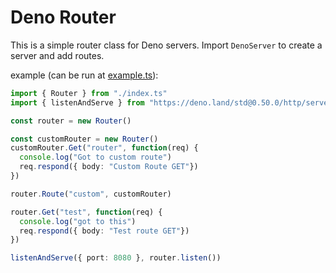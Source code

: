 # Deno Router

This is a simple router class for Deno servers.  Import `DenoServer` to create a server and add routes.

example (can be run at [example.ts](./example.ts)):

```typescript
import { Router } from "./index.ts"
import { listenAndServe } from "https://deno.land/std@0.50.0/http/server.ts"

const router = new Router()

const customRouter = new Router()
customRouter.Get("router", function(req) {
  console.log("Got to custom route")
  req.respond({ body: "Custom Route GET"})
})

router.Route("custom", customRouter)

router.Get("test", function(req) {
  console.log("got to this")
  req.respond({ body: "Test route GET"})
})

listenAndServe({ port: 8080 }, router.listen())
```
